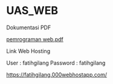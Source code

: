 # UAS_WEB

Dokumentasi PDF <p>
[pemrograman web.pdf](https://github.com/FatihGilangPrasetyo/UAS_WEB/files/6948541/pemrograman.web.pdf)
  
Link Web Hosting <p>
User : fatihgilang Password : fatihgilang <p>
https://fatihgilang.000webhostapp.com/

